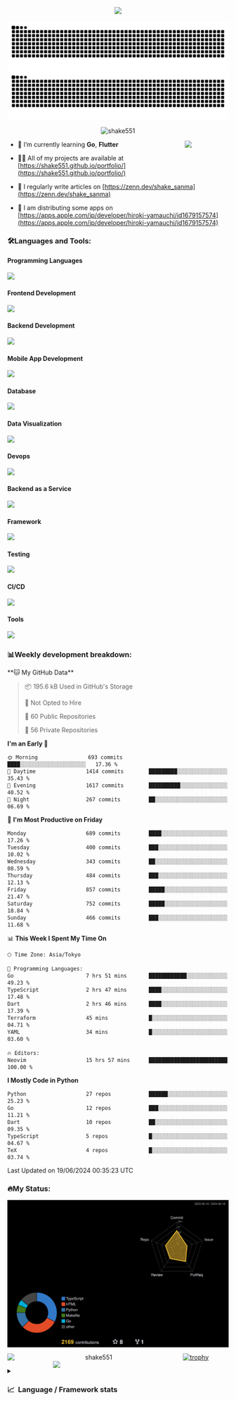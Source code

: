 <p align="center"><img src="https://capsule-render.vercel.app/api?type=waving&color=gradient&height=300&section=header&text=Hi%20I'm%20shake&fontSize=90&animation=fadeIn&fontAlignY=38&desc=Welcome%20To%20Shake's%20GitHub%20Profile%20&descAlignY=51&descAlign=62"></p>

<p align="center">
  <img src="https://raw.githubusercontent.com/shake551/shake551/output/github-contribution-grid-snake-dark.svg#gh-dark-mode-only" />
  <img src="https://raw.githubusercontent.com/shake551/shake551/output/github-contribution-grid-snake.svg#gh-light-mode-only" />
</p>


<p align="center">
  <img src="https://komarev.com/ghpvc/?username=shake551&label=Profile%20views&color=0e75b6&style=flat" alt="shake551" />
</p>

<img src="https://media.giphy.com/media/hvRJCLFzcasrR4ia7z/giphy.gif" width="100" align="right">

- 🌱 I’m currently learning **Go**, **Flutter**

- 👨‍💻 All of my projects are available at [https://shake551.github.io/portfolio/](https://shake551.github.io/portfolio/)

- 📝 I regularly write articles on [https://zenn.dev/shake_sanma](https://zenn.dev/shake_sanma)

- 🍏 I am distributing some apps on [https://apps.apple.com/jp/developer/hiroki-yamauchi/id1679157574](https://apps.apple.com/jp/developer/hiroki-yamauchi/id1679157574)


<h3 align="left">🛠️Languages and Tools:</h3>
<h4 align="left">Programming Languages</h4>
<img src="https://skillicons.dev/icons?i=go,java,lua,js,ts,c,cs,cpp,php,ruby,rust,py">

<h4 align="left">Frontend Development</h4>
<img src="https://skillicons.dev/icons?i=nextjs,react,vue,html,css,bootstrap,pug,tailwind">

<h4 align="left">Backend Development</h4>
<img src="https://skillicons.dev/icons?i=graphql,express,prisma,kafka,kotlin,nodejs,spring,nginx">

<h4 align="left">Mobile App Development</h4>
<img src="https://skillicons.dev/icons?i=dart,flutter">

<h4 align="left">Database</h4>
<img src="https://skillicons.dev/icons?i=mysql,postgres,redis,sqlite,dynamodb">

<h4 align="left">Data Visualization</h4>
<img src="https://skillicons.dev/icons?i=grafana">

<h4 align="left">Devops</h4>
<img src="https://skillicons.dev/icons?i=docker,kubernetes,gcp,aws,bash,azure,jenkins,vercel">

<h4 align="left">Backend as a Service</h4>
<img src="https://skillicons.dev/icons?i=firebase,heroku">

<h4 align="left">Framework</h4>
<img src="https://skillicons.dev/icons?i=django,laravel,fastapi,rails,remix,flask">

<h4 align="left">Testing</h4>
<img src="https://skillicons.dev/icons?i=jest,selenium,">

<h4 align="left">CI/CD</h4>
<img src="https://skillicons.dev/icons?i=githubactions,jenkins,">

<h4 align="left">Tools</h4>
<img src="https://skillicons.dev/icons?i=github,git,postman,linux,prometheus,md,matlab,blender,xd,ai,">

<br>

<h3 align="left">📊Weekly development breakdown:</h3>
<!--START_SECTION:waka-->
**🐱 My GitHub Data** 

> 📦 195.6 kB Used in GitHub's Storage 
 > 
> 🚫 Not Opted to Hire
 > 
> 📜 60 Public Repositories 
 > 
> 🔑 56 Private Repositories 
 > 
**I'm an Early 🐤** 

```text
🌞 Morning                693 commits         ████░░░░░░░░░░░░░░░░░░░░░   17.36 % 
🌆 Daytime                1414 commits        █████████░░░░░░░░░░░░░░░░   35.43 % 
🌃 Evening                1617 commits        ██████████░░░░░░░░░░░░░░░   40.52 % 
🌙 Night                  267 commits         ██░░░░░░░░░░░░░░░░░░░░░░░   06.69 % 
```
📅 **I'm Most Productive on Friday** 

```text
Monday                   689 commits         ████░░░░░░░░░░░░░░░░░░░░░   17.26 % 
Tuesday                  400 commits         ███░░░░░░░░░░░░░░░░░░░░░░   10.02 % 
Wednesday                343 commits         ██░░░░░░░░░░░░░░░░░░░░░░░   08.59 % 
Thursday                 484 commits         ███░░░░░░░░░░░░░░░░░░░░░░   12.13 % 
Friday                   857 commits         █████░░░░░░░░░░░░░░░░░░░░   21.47 % 
Saturday                 752 commits         █████░░░░░░░░░░░░░░░░░░░░   18.84 % 
Sunday                   466 commits         ███░░░░░░░░░░░░░░░░░░░░░░   11.68 % 
```


📊 **This Week I Spent My Time On** 

```text
🕑︎ Time Zone: Asia/Tokyo

💬 Programming Languages: 
Go                       7 hrs 51 mins       ████████████░░░░░░░░░░░░░   49.23 % 
TypeScript               2 hrs 47 mins       ████░░░░░░░░░░░░░░░░░░░░░   17.48 % 
Dart                     2 hrs 46 mins       ████░░░░░░░░░░░░░░░░░░░░░   17.39 % 
Terraform                45 mins             █░░░░░░░░░░░░░░░░░░░░░░░░   04.71 % 
YAML                     34 mins             █░░░░░░░░░░░░░░░░░░░░░░░░   03.60 % 

🔥 Editors: 
Neovim                   15 hrs 57 mins      █████████████████████████   100.00 % 
```

**I Mostly Code in Python** 

```text
Python                   27 repos            ██████░░░░░░░░░░░░░░░░░░░   25.23 % 
Go                       12 repos            ███░░░░░░░░░░░░░░░░░░░░░░   11.21 % 
Dart                     10 repos            ██░░░░░░░░░░░░░░░░░░░░░░░   09.35 % 
TypeScript               5 repos             █░░░░░░░░░░░░░░░░░░░░░░░░   04.67 % 
TeX                      4 repos             █░░░░░░░░░░░░░░░░░░░░░░░░   03.74 % 
```




 Last Updated on 19/06/2024 00:35:23 UTC
<!--END_SECTION:waka-->


<h3 align="left">🔥My Status:</h3>

<p align="center">
  <img src="./profile-3d-contrib/profile-night-rainbow.svg" align="center" width="550">
</p>
  
<p align="center">
<img src="https://github-readme-streak-stats.herokuapp.com/?user=shake551&theme=highcontrast" alt="shake551" align="left" width="400">
<img src="https://github-readme-stats.vercel.app/api?username=shake551&count_private=true&show_icons=true&theme=highcontrast" align="right" width="400">
</p>

[![trophy](https://github-profile-trophy.vercel.app/?username=shake551&theme=darkhub&column=8)](https://github.com/ryo-ma/github-profile-trophy)

<details>
  <summary><h3>📈&nbsp;&nbsp;Language&nbsp;/&nbsp;Framework stats</h3></summary>
  <br/>
  <a href='https://profile.codersrank.io/user/shake551/'>
    <img src='http://cr-skills-chart-widget.azurewebsites.net/api/api?username=shake551' width="800">
  </a>

</details>
